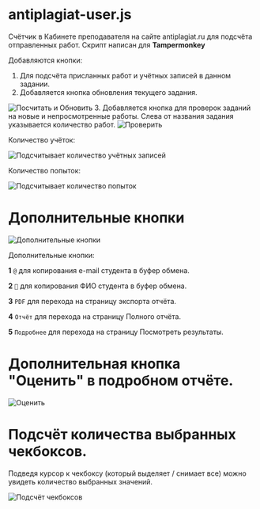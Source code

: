 # antiplagiat-user.js
Счётчик в Кабинете преподавателя на сайте antiplagiat.ru для подсчёта отправленных работ.
Скрипт написан для __Tampermonkey__

Добавляются кнопки:
1. Для подсчёта присланных работ и учётных записей в данном задании.
2. Добавляется кнопка обновления текущего задания.
<img src="https://i.imgur.com/zz1E9mD.jpg" alt="Посчитать и Обновить" />
3. Добавляется кнопка для проверок заданий на новые и непросмотренные работы. Слева от названия задания указывается количество работ.
<img src="https://i.imgur.com/J182AXD.jpg" alt="Проверить" />

Количество учёток:

<img src="https://i.imgur.com/qLuJgrf.jpg" alt="Подсчитывает количество учётных записей" />

Количество попыток: 

<img src="https://i.imgur.com/c38QkRn.jpg" alt="Подсчитывает количество попыток" />

# Дополнительные кнопки
<img src="https://i.imgur.com/5vUfpa1.png" alt="Дополнительные кнопки" />

Дополнительные кнопки:

__1__ `@` для копирования e-mail студента в буфер обмена.

__2__ `👤` для копирования ФИО студента в буфер обмена.

__3__ `PDF` для перехода на страницу экспорта отчёта.

__4__ `Отчёт` для перехода на страницу Полного отчёта.

__5__ `Подробнее` для перехода на страницу Посмотреть результаты.


# Дополнительная кнопка "Оценить" в подробном отчёте.
<img src="https://i.imgur.com/m3PXWzz.jpg" alt="Оценить" />

# Подсчёт количества выбранных чекбоксов. 
Подведя курсор к чекбоксу (который выделяет / снимает все) можно увидеть количество выбранных значений.

<img src="https://i.imgur.com/2OhaTzV.jpg" alt="Подсчёт чекбоксов" />
